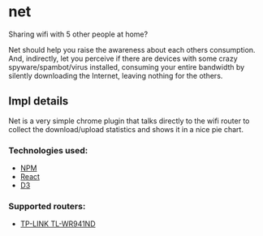 # net
Sharing wifi with 5 other people at home?

Net should help you raise the awareness about each others consumption.
And, indirectly, let you perceive if there are devices with some crazy
spyware/spambot/virus installed, consuming your entire bandwidth by
silently downloading the Internet, leaving nothing for the others.

## Impl details
Net is a very simple chrome plugin that talks directly to the wifi
router to collect the download/upload statistics and shows it in a
nice pie chart.

### Technologies used:
- [NPM](https://www.npmjs.com/)
- [React](https://facebook.github.io/react/)
- [D3](http://d3js.org/)

### Supported routers:
- [TP-LINK TL-WR941ND](http://www.tp-link.com.br/products/details/cat-9_TL-WR941ND.html)

